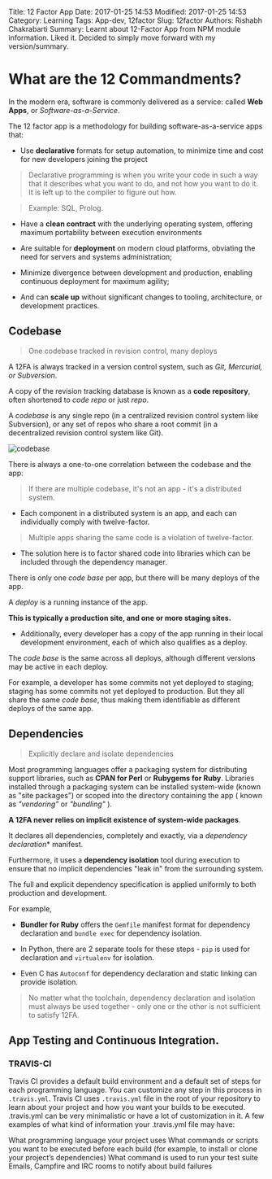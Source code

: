 Title: 12 Factor App
Date: 2017-01-25 14:53
Modified: 2017-01-25 14:53
Category: Learning
Tags: App-dev, 12factor
Slug: 12factor
Authors: Rishabh Chakrabarti
Summary: Learnt about 12-Factor App from NPM module information. Liked it. Decided to simply move forward with my version/summary.

# What are the 12 Commandments?

In the modern era, software is  commonly delivered as a service: called **Web Apps**, or *Software-as-a-Service*.

The 12 factor app  is a methodology for building software-as-a-service apps that:

* Use **declarative** formats for setup automation, to minimize time and cost for new developers joining the project

>  Declarative programming is when you write your code in such a way that it describes what you want to do, and not how you want to do it. It is left up to the compiler to  figure out how.

> Example: SQL, Prolog.

* Have a **clean contract** with the underlying operating system, offering maximum portability between execution environments

* Are suitable for **deployment** on modern cloud platforms, obviating the need for servers and systems administration;

* Minimize divergence between development and production, enabling continuous deployment for maximum agility;

* And can **scale up** without significant changes to tooling, architecture, or development practices.

## Codebase

> One codebase tracked in revision control, many deploys

A 12FA is always tracked in a version control system, such as *Git, Mercurial, or Subversion*.

A copy of the revision tracking database is known as a **code repository**, often shortened to *code repo* or just *repo*.

A *codebase* is any single repo (in a centralized revision control system like Subversion), or any set of repos who share a root commit (in a decentralized revision control system like Git).

![codebase]({filename}/assets/2012-01-25-12FactorApp-4ddaf.png)

There is always a one-to-one correlation between the codebase and the app:

> If there are multiple codebase, it's not an app - it's a distributed system.

* Each component in a distributed system is an app, and each can individually comply with twelve-factor.

> Multiple apps sharing the same code is a violation of twelve-factor.

* The solution here is to factor shared code into libraries which can be included through the dependency manager.

There is only one *code base* per app, but there will be many deploys of the app.

A *deploy* is a running instance of the app.

**This is typically a production site, and one or more staging sites.**

* Additionally, every developer has a copy of the app running in their local development environment, each of which also qualifies as a deploy.

The *code base* is the same across all deploys, although different versions may be active in each deploy.

For example, a developer has some commits not yet deployed to staging; staging has some commits not yet deployed to production. But they all share the same *code base*, thus making them identifiable as different deploys of the same app.

## Dependencies

>Explicitly declare and isolate dependencies

Most programming languages offer a packaging system for distributing support libraries, such as **CPAN for Perl** or **Rubygems for Ruby**. Libraries installed through a packaging system can be installed system-wide (known as "site packages") or scoped into the directory containing the app ( known as *"vendoring"* or *"bundling"* ).

**A 12FA never relies on implicit existence of system-wide packages**.

It declares all dependencies, completely and exactly, via a *dependency declaration** manifest.

Furthermore, it uses a **dependency isolation** tool during execution to ensure that no implicit dependencies "leak in" from the surrounding system.

The full and explicit dependency specification is applied uniformly to both production and development.

For example,
* **Bundler for Ruby** offers the `Gemfile` manifest format for dependency declaration and `bundle exec` for dependency isolation.

* In Python, there are 2 separate tools for these steps - `pip` is used for declaration and `virtualenv` for isolation.

* Even C has `Autoconf` for dependency declaration and static linking can provide isolation.

> No matter what the toolchain, dependency declaration and isolation must always be used together - only one or the other is not sufficient to satisfy 12FA.




## App Testing and Continuous Integration.

### TRAVIS-CI
Travis CI provides a default build environment and a default set of steps for each programming language. You can customize any step in this process in `.travis.yml`. Travis CI uses `.travis.yml` file in the root of your repository to learn about your project and how you want your builds to be executed. .travis.yml can be very minimalistic or have a lot of customization in it. A few examples of what kind of information your .travis.yml file may have:

What programming language your project uses
What commands or scripts you want to be executed before each build (for example, to install or clone your project’s dependencies)
What command is used to run your test suite
Emails, Campfire and IRC rooms to notify about build failures
